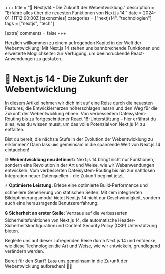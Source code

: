 +++
title = "🚀 Nextjs14 - Die Zukunft der Webentwicklung."
description = "Erfahre alles über die neuesten Funktionen von Next.js 14."
date = 2024-01-11T12:00:00Z
[taxonomies]
categories = ["nextjs14", "technologien"]
tags = ["nextjs", "tech"]

[extra]
comments = false
+++

Herzlich willkommen zu einem aufregenden Kapitel in der Welt der Webentwicklung! Mit Next.js 14 stehen uns bahnbrechende Funktionen und erweiterte Möglichkeiten zur Verfügung, um beeindruckende React-Anwendungen zu gestalten.

<!-- more -->

# 🚀 Next.js 14 - Die Zukunft der Webentwicklung

In diesem Artikel nehmen wir dich mit auf eine Reise durch die neuesten Features, die Entwicklerherzen höherschlagen lassen und den Weg für die Zukunft der Webentwicklung ebnen. Von verbessertem Dateisystem-Routing bis zu fortgeschrittener React 18-Unterstützung – hier erfährst du alles, was du wissen musst, um das volle Potenzial von Next.js 14 zu entfalten.

Bist du bereit, die nächste Stufe in der Evolution der Webentwicklung zu erklimmen? Dann lass uns gemeinsam in die spannende Welt von Next.js 14 eintauchen!

🌐 **Webentwicklung neu definiert:** Next.js 14 bringt nicht nur Funktionen, sondern eine Revolution in der Art und Weise, wie wir Webanwendungen entwickeln. Vom verbesserten Dateisystem-Routing bis hin zur nahtlosen Integration neuer Datenquellen – die Zukunft beginnt jetzt.

⚡ **Optimierte Leistung:** Erlebe eine optimierte Build-Performance und schnellere Generierung von statischen Seiten. Mit dem integrierten Bildoptimierungsmodul bietet Next.js 14 nicht nur Geschwindigkeit, sondern auch eine herausragende Benutzererfahrung.

🔒 **Sicherheit an erster Stelle:** Vertraue auf die verbesserten Sicherheitsfunktionen von Next.js 14, die automatische Header-Sicherheitskonfiguration und Content Security Policy (CSP) Unterstützung bieten.

Begleite uns auf dieser aufregenden Reise durch Next.js 14 und entdecke, wie diese Technologien die Art und Weise, wie wir entwickeln, grundlegend verändern werden.

Bereit für den Start? Lass uns gemeinsam in die Zukunft der Webentwicklung aufbrechen! 🚀✨
